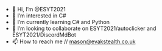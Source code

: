 - 👋 Hi, I’m @ESYT2021
- 👀 I’m interested in C#
- 🌱 I’m currently learning C# and Python
- 💞️ I’m looking to collaborate on ESYT2021/autoclicker and ESYT2021/DiscordMdBot
- 📫 How to reach me // mason@evakstealth.co.uk
